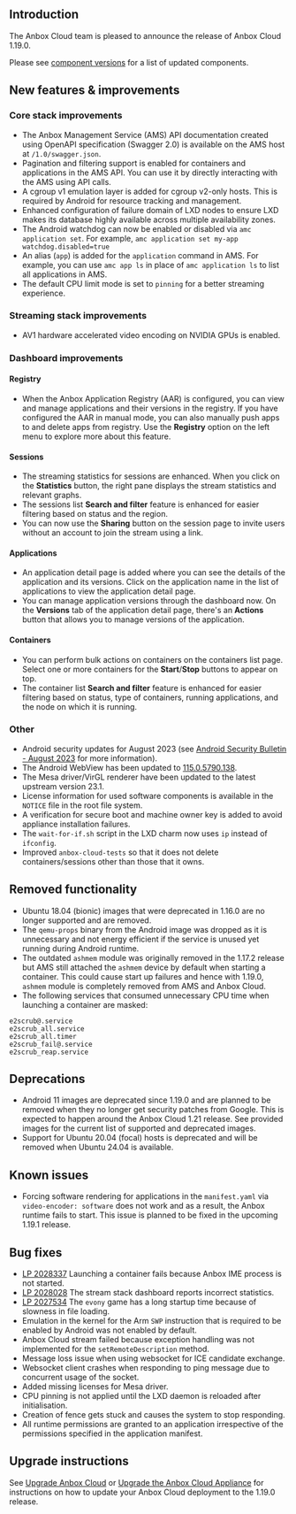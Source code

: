## Introduction

The Anbox Cloud team is pleased to announce the release of Anbox Cloud 1.19.0.

Please see [component versions](https://anbox-cloud.io/docs/ref/component-versions) for a list of updated components.

## New features & improvements

### Core stack improvements

* The Anbox Management Service (AMS) API documentation created using OpenAPI specification (Swagger 2.0) is available on the AMS host at `/1.0/swagger.json`.<!--AC-1474-->
* Pagination and filtering support is enabled for containers and applications in the AMS API. You can use it by directly interacting with the AMS using API calls.<!--AC-1475-->
* A cgroup v1 emulation layer is added for cgroup v2-only hosts. This is required by Android for resource tracking and management.<!--AC-1463-->
* Enhanced configuration of failure domain of LXD nodes to ensure LXD makes its database highly available across multiple availability zones.<!--AC-1573-->
* The Android watchdog can now be enabled or disabled via `amc application set`. For example, `amc application set my-app watchdog.disabled=true`<!--AC-1577-->
* An alias (`app`) is added for the `application` command in AMS. For example, you can use `amc app ls` in place of `amc application ls` to list all applications in AMS.<!--AC-1567-->
* The default CPU limit mode is set to `pinning` for a better streaming experience. <!--AC-1787-->

### Streaming stack improvements
* AV1 hardware accelerated video encoding on NVIDIA GPUs is enabled.<!--AC-1461-->

### Dashboard improvements

#### Registry
* When the Anbox Application Registry (AAR) is configured, you can view and manage applications and their versions in the registry. If you have configured the AAR in manual mode, you can also manually push apps to and delete apps from registry. Use the **Registry** option on the left menu to explore more about this feature.

#### Sessions
* The streaming statistics for sessions are enhanced. When you click on the **Statistics** button, the right pane displays the stream statistics and relevant graphs.
* The sessions list **Search and filter** feature is enhanced for easier filtering based on status and the region.
* You can now use the **Sharing** button on the session page to invite users without an account to join the stream using a link.

#### Applications
* An application detail page is added where you can see the details of the application and its versions. Click on the application name in the list of applications to view the application detail page.
* You can manage application versions through the dashboard now. On the **Versions** tab of the application detail page, there's an **Actions** button that allows you to manage versions of the application.

#### Containers
* You can perform bulk actions on containers on the containers list page. Select one or more containers for the **Start**/**Stop** buttons to appear on top.
* The container list **Search and filter** feature is enhanced for easier filtering based on status, type of containers, running applications, and the node on which it is running.

### Other

* Android security updates for August 2023 (see [Android Security Bulletin - August 2023](https://source.android.com/docs/security/bulletin/2023-08-01) for more information).
* The Android WebView has been updated to [115.0.5790.138](https://chromereleases.googleblog.com/2023/07/chrome-for-android-update_25.html).
* The Mesa driver/VirGL renderer have been updated to the latest upstream version 23.1.<!--AC-1614-->
* License information for used software components is available in the `NOTICE` file in the root file system.<!--AC-1663-->
* A verification for secure boot and machine owner key is added to avoid appliance installation failures.<!--AC-1692-->
* The `wait-for-if.sh` script in the LXD charm now uses `ip` instead of `ifconfig`.<!--AC-1696-->
* Improved `anbox-cloud-tests` so that it does not delete containers/sessions other than those that it owns.<!--AC-1639-->

## Removed functionality

* Ubuntu 18.04 (bionic) images that were deprecated in 1.16.0 are no longer supported and are removed.
* The `qemu-props` binary from the Android image was dropped as it is unnecessary and not energy efficient if the service is unused yet running during Android runtime.<!--AC-1599-->
* The outdated `ashmem` module was originally removed in the 1.17.2 release but AMS still attached the `ashmem` device by default when starting a container. This could cause start up failures and hence with 1.19.0, `ashmem` module is completely removed from AMS and Anbox Cloud.<!--AC-1531-->
* The following services that consumed unnecessary CPU time when launching a container are masked: <!--AC-1793-->
```
e2scrub@.service
e2scrub_all.service
e2scrub_all.timer
e2scrub_fail@.service
e2scrub_reap.service
```

## Deprecations

* Android 11 images are deprecated since 1.19.0 and are planned to be removed when they no longer get security patches from Google. This is expected to happen around the Anbox Cloud 1.21 release. See provided images for the current list of supported and deprecated images.
* Support for Ubuntu 20.04 (focal) hosts is deprecated and will be removed when Ubuntu 24.04 is available.

## Known issues

* Forcing software rendering for applications in the `manifest.yaml` via `video-encoder: software` does not work and as a result, the Anbox runtime fails to start. This issue is planned to be fixed in the upcoming 1.19.1 release.

## Bug fixes

* [LP 2028337](https://bugs.launchpad.net/anbox-cloud/+bug/2028337) Launching a container fails because Anbox IME process is not started. <!--AC-1768-->
* [LP 2028028](https://bugs.launchpad.net/anbox-cloud/+bug/2028028) The stream stack dashboard reports incorrect statistics.<!--AC-1747-->
* [LP 2027534](https://bugs.launchpad.net/anbox-cloud/+bug/2027534) The `evony` game has a long startup time because of slowness in file loading.<!--AC-1751-->
* Emulation in the kernel for the Arm `SWP` instruction that is required to be enabled by Android was not enabled by default. <!--AC-1649-->
* Anbox Cloud stream failed because exception handling was not implemented for the `setRemoteDescription` method. <!--AC-1709-->
* Message loss issue when using websocket for ICE candidate exchange. <!--AC-1660-->
* Websocket client crashes when responding to ping message due to concurrent usage of the socket.<!--AC-1781-->
* Added missing licenses for Mesa driver.<!--AC-1661-->
* CPU pinning is not applied until the LXD daemon is reloaded after initialisation. <!--AC-1791-->
* Creation of fence gets stuck and causes the system to stop responding.<!--AC-1794-->
* All runtime permissions are granted to an application irrespective of the permissions specified in the application manifest. <!--AC-1648-->

## Upgrade instructions

See [Upgrade Anbox Cloud](https://anbox-cloud.io/docs/howto/update/upgrade-anbox) or [Upgrade the Anbox Cloud Appliance](https://anbox-cloud.io/docs/howto/update/upgrade-appliance) for instructions on how to update your Anbox Cloud deployment to the 1.19.0 release.

